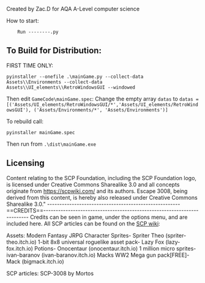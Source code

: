 Created by Zac.D for AQA A-Level computer science

How to start:

```
	Run --------.py
```

## To Build for Distribution:

FIRST TIME ONLY: 
```
pyinstaller --onefile .\mainGame.py --collect-data Assets\\Environments --collect-data Assets\\UI_elements\\RetroWindowsGUI --windowed
```

Then edit `GameCode\mainGame.spec`:
Change the empty array `datas` to 
`datas = [('Assets/UI_elements/RetroWindowsGUI/*','Assets/UI_elements/RetroWindowsGUI'), ('Assets/Environments/*', 'Assets/Environments')]`

To rebuild call:
```
pyinstaller mainGame.spec
```

Then run from `.\dist\mainGame.exe`

## Licensing
Content relating to the SCP Foundation, including the SCP Foundation logo, is licensed under Creative Commons Sharealike 3.0 and all concepts originate from https://scpwiki.com/ and its authors. Escape 3008, being derived from this content, is hereby also released under Creative Commons Sharealike 3.0."
------------------------------------------------------==CREDITS==------------------------------------------------------------------------
Credits can be seen in game, under the options menu, and are included here. All SCP articles can be found on the [SCP wiki](https://scpwiki.com/):

Assets:
	Modern Fantasy JRPG Character Sprites- Spriter Theo (spriter-theo.itch.io)
	1-bit 8x8 universal roguelike asset pack- Lazy Fox (lazy-fox.itch.io)
	Potions- Onocentaur (onocentaur.itch.io)
	1 million micro sprites- ivan-baranov (ivan-baranov.itch.io)
	Macks WW2 Mega gun pack[FREE]- Mack (bigmack.itch.io)

SCP articles:
	SCP-3008 by Mortos
